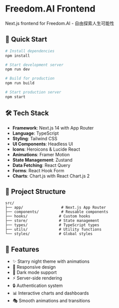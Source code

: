 # Freedom.AI Frontend

Next.js frontend for Freedom.AI - 自由探索人生可能性

## 🚀 Quick Start

```bash
# Install dependencies
npm install

# Start development server
npm run dev

# Build for production
npm run build

# Start production server
npm start
```

## 🛠️ Tech Stack

- **Framework**: Next.js 14 with App Router
- **Language**: TypeScript
- **Styling**: Tailwind CSS
- **UI Components**: Headless UI
- **Icons**: Heroicons & Lucide React
- **Animations**: Framer Motion
- **State Management**: Zustand
- **Data Fetching**: React Query
- **Forms**: React Hook Form
- **Charts**: Chart.js with React Chart.js 2

## 📁 Project Structure

```
src/
├── app/                 # Next.js App Router
├── components/          # Reusable components
├── hooks/              # Custom hooks
├── store/              # State management
├── types/              # TypeScript types
├── utils/              # Utility functions
└── styles/             # Global styles
```

## 🎨 Features

- ✨ Starry night theme with animations
- 📱 Responsive design
- 🌙 Dark mode support
- ⚡ Server-side rendering
- 🔒 Authentication system
- 📊 Interactive charts and dashboards
- 🎭 Smooth animations and transitions
